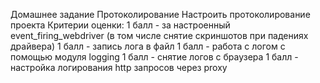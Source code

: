 Домашнее задание
 Протоколирование
    Настроить протоколирование проекта
        Критерии оценки: 1 балл - за настроенный event_firing_webdriver 
        (в том числе снятие скриншотов при падениях драйвера)
            1 балл - запись лога в файл
            1 балл - работа с логом с помощью модуля logging
            1 балл - снятие логов с браузера
            1 балл - настройка логирования http запросов через proxy 